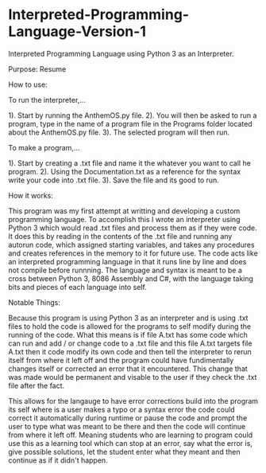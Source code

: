# Interpreted-Programming-Language-Version-1
Interpreted Programming Language using Python 3 as an Interpreter.

Purpose: Resume


How to use: 

To run the interpreter,... 

1). Start by running the AnthemOS.py file. 
2). You will then be asked to run a program, type in the name of a program file in the Programs folder located about the AnthemOS.py file.
3). The selected program will then run.


To make a program,...

1). Start by creating a .txt file and name it the whatever you want to call he program. 
2). Using the Documentation.txt as a reference for the syntax write your code into .txt file.
3). Save the file and its good to run.

How it works:

This program was my first attempt at writting and developing a custom programming language. To accomplish this I wrote an interpreter using Python 3 which would read .txt files and process them as if they were code. It does this by reading in the contents of the .txt file and running any autorun code, which assigned starting variables, and takes any procedures and creates references in the memory to it for future use. The code acts like an interpreted programming language in that it runs line by line and does not compile before runnning. The language and syntax is meant to be a cross between Python 3, 8086 Assembly and C#, with the language taking bits and pieces of each language into self. 

Notable Things:

Because this program is using Python 3 as an interpreter and is using .txt files to hold the code is allowed for the programs to self modify during the running of the code. What this means is if file A.txt has some code which can run and add / or change code to a .txt file and this file A.txt targets file A.txt then it code modify its own code and then tell the interpreter to rerun itself from where it left off and the program could have fundimentally changes itself or corrected an error that it encountered. This change that was made would be permanent and visable to the user if they check the .txt file after the fact.

This allows for the langauge to have error corrections build into the program its self where is a user makes a typo or a syntax error the code could correct it automatically during runtime or pause the code and prompt the user to type what was meant to be there and then the code will continue from where it left off. Meaning students who are learning to program could use this as a learning tool which can stop at an error, say what the error is, give possible solutions, let the student enter what they meant and then continue as if it didn't happen. 
